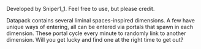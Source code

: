Developed by Sniper1_1. Feel free to use, but please credit.

Datapack contains several liminal spaces-inspired dimensions. A few have unique ways of entering, all can be entered via portals that spawn in each dimension. These portal cycle every minute to randomly link to another dimension. Will you get lucky and find one at the right time to get out?